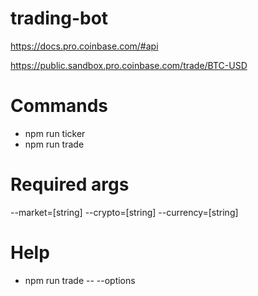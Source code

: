 # trading-bot

https://docs.pro.coinbase.com/#api

https://public.sandbox.pro.coinbase.com/trade/BTC-USD

# Commands

  - npm run ticker
  - npm run trade

# Required args
  --market=[string]
  --crypto=[string]
  --currency=[string]

# Help
  
  - npm run trade -- --options
